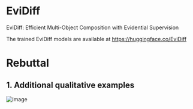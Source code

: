 # EviDiff
EviDiff: Efficient Multi-Object Composition with Evidential Supervision

The trained EviDiff models are available at https://huggingface.co/EviDiff

# Rebuttal
## 1. Additional qualitative examples
![image](https://github.com/anonymity-coder/EviDiff/blob/main/additional-results.png)

